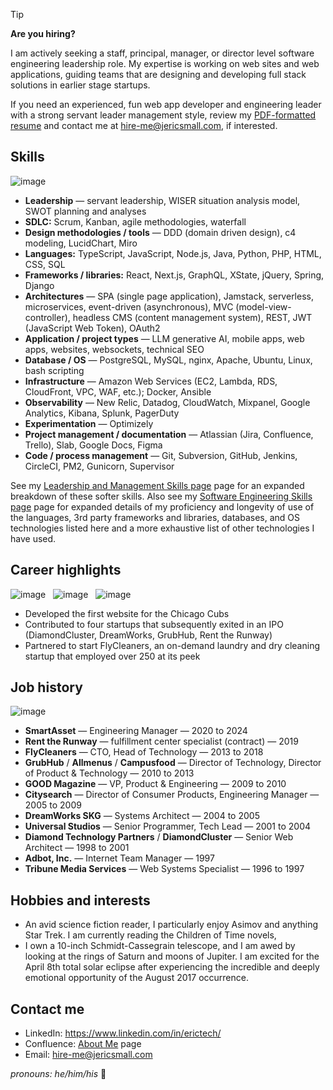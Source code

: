 > [!Tip]
> __Are you hiring?__
> 
> I am actively seeking a staff, principal, manager, or director level software engineering leadership role. My expertise is working on web sites and web applications, guiding teams that are designing and developing full stack solutions in earlier stage startups.
> 
> If you need an experienced, fun web app developer and engineering leader with a strong servant leader management style, review my [PDF-formatted resume](https://drive.google.com/file/d/1Gnp4lCN5d3QqzRKZDgyt3mq14AQh7xmy/view?usp=drive_link) and contact me at hire-me@jericsmall.com, if interested.


## Skills
![image](https://github.com/eric-sm/eric-sm/assets/547161/7db9e185-3903-43dd-b65e-6d378579966b)

* **Leadership** — servant leadership, WISER situation analysis model, SWOT planning and analyses
* **SDLC:** Scrum, Kanban, agile methodologies, waterfall
* **Design methodologies / tools** — DDD (domain driven design), c4 modeling, LucidChart, Miro
* **Languages:** TypeScript, JavaScript, Node.js, Java, Python, PHP, HTML, CSS, SQL
* **Frameworks / libraries:** React, Next.js, GraphQL, XState, jQuery, Spring, Django
* **Architectures** — SPA (single page application), Jamstack, serverless, microservices, event-driven (asynchronous), MVC (model-view-controller), headless CMS (content management system), REST, JWT (JavaScript Web Token), OAuth2
* **Application / project types** — LLM generative AI, mobile apps, web apps, websites, websockets, technical SEO
* **Database / OS** — PostgreSQL, MySQL, nginx, Apache, Ubuntu, Linux, bash scripting
* **Infrastructure** — Amazon Web Services (EC2, Lambda, RDS, CloudFront, VPC, WAF, etc.); Docker, Ansible
* **Observability** — New Relic, Datadog, CloudWatch, Mixpanel, Google Analytics, Kibana, Splunk, PagerDuty
* **Experimentation** — Optimizely
* **Project management / documentation** — Atlassian (Jira, Confluence, Trello), Slab, Google Docs, Figma
* **Code / process management** — Git, Subversion, GitHub, Jenkins, CircleCI, PM2, Gunicorn, Supervisor

See my [Leadership and Management Skills page](https://eric-sm.atlassian.net/wiki/external/ZDYxMzViYzhmOTMxNDM3NTlhOWRmMzVlZGNmODcxZGM) page for an expanded breakdown of these softer skills. Also see my [Software Engineering Skills page](https://eric-sm.atlassian.net/wiki/external/MjM5YTgwZmZhZDkxNDc0ZDkzNTU2ZWY4MjBkMGJiYzA) page for expanded details of my proficiency and longevity of use of the languages, 3rd party frameworks and libraries, databases, and OS technologies listed here and a more exhaustive list of other technologies I have used.

## Career highlights
![image](https://github.com/eric-sm/eric-sm/assets/547161/f0885266-6b6d-4efa-991b-f1aa98708485) &nbsp;
![image](https://github.com/eric-sm/eric-sm/assets/547161/3b902147-a1e7-4f80-b333-0c6836870eff) &nbsp;
![image](https://github.com/eric-sm/eric-sm/assets/547161/349964d7-8f3e-4a13-91cf-00fa810fee43)

* Developed the first website for the Chicago Cubs
* Contributed to four startups that subsequently exited in an IPO (DiamondCluster, DreamWorks, GrubHub, Rent the Runway)
* Partnered to start FlyCleaners, an on-demand laundry and dry cleaning startup that employed over 250 at its peek

## Job history
![image](https://github.com/eric-sm/eric-sm/assets/547161/fbcec735-6188-4c6e-9b16-6e14a562c669)

* __SmartAsset__ — Engineering Manager — 2020 to 2024
* __Rent the Runway__ — fulfillment center specialist (contract) — 2019
* __FlyCleaners__ — CTO, Head of Technology — 2013 to 2018
* __GrubHub__ / __Allmenus__ / __Campusfood__ — Director of Technology, Director of Product & Technology — 2010 to 2013
* __GOOD Magazine__ — VP, Product & Engineering — 2009 to 2010
* __Citysearch__ — Director of Consumer Products, Engineering Manager — 2005 to 2009
* __DreamWorks SKG__ — Systems Architect — 2004 to 2005
* __Universal Studios__ — Senior Programmer, Tech Lead — 2001 to 2004
* __Diamond Technology Partners__ / __DiamondCluster__ — Senior Web Architect — 1998 to 2001
* __Adbot, Inc.__ — Internet Team Manager — 1997
* __Tribune Media Services__ — Web Systems Specialist — 1996 to 1997

## Hobbies and interests
* An avid science fiction reader, I particularly enjoy Asimov and anything Star Trek. I am currently reading the Children of Time novels,
* I own a 10-inch Schmidt-Cassegrain telescope, and I am awed by looking at the rings of Saturn and moons of Jupiter. I am excited for the April 8th total solar eclipse after experiencing the incredible and deeply emotional opportunity of the August 2017 occurrence.

## Contact me
* LinkedIn: https://www.linkedin.com/in/erictech/
* Confluence: [About Me](https://eric-sm.atlassian.net/wiki/external/OGI4MjgwOWM2NjZhNDg3NTk3ZmRhZDkzMDBhODA4ZmY) page
* Email: hire-me@jericsmall.com

_pronouns: he/him/his_ 👨

<!--
- 🔭 I’m currently working on ...
- 🌱 I’m currently learning ...
- 👯 I’m looking to collaborate on ...
- 🤔 I’m looking for help with ...
- 💬 Ask me about ...
- 📫 How to reach me: ...
- 😄 Pronouns: ...
- ⚡ Fun fact: ...
-->
